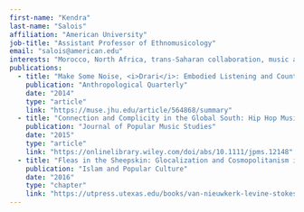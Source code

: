 ```yaml
---
first-name: "Kendra"
last-name: "Salois"
affiliation: "American University"
job-title: "Assistant Professor of Ethnomusicology"
email: "salois@american.edu"
interests: "Morocco, North Africa, trans-Saharan collaboration, music and diplomacy, late capitalism/neoliberalism"
publications:
  - title: "Make Some Noise, <i>Drari</i>: Embodied Listening and Counterpublic Formations in Moroccan Hip Hop"
    publication: "Anthropological Quarterly"
    date: "2014"
    type: "article"
    link: "https://muse.jhu.edu/article/564868/summary"
  - title: "Connection and Complicity in the Global South: Hip Hop Musicians and US Cultural Diplomacy"
    publication: "Journal of Popular Music Studies"
    date: "2015"
    type: "article"
    link: "https://onlinelibrary.wiley.com/doi/abs/10.1111/jpms.12148"
  - title: "Fleas in the Sheepskin: Glocalization and Cosmopolitanism in Moroccan Hip-Hop"
    publication: "Islam and Popular Culture"
    date: "2016"
    type: "chapter"
    link: "https://utpress.utexas.edu/books/van-nieuwkerk-levine-stokes-islam-and-popular-culture"
---
```

